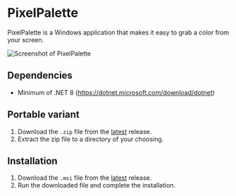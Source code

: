 # PixelPalette

PixelPalette is a Windows application that makes it easy to grab a color from your screen.

![Screenshot of PixelPalette](/screenshot.png?raw=true)

## Dependencies

- Minimum of .NET 8 (https://dotnet.microsoft.com/download/dotnet)

## Portable variant

1. Download the `.zip` file from the [latest](https://github.com/simshaun/PixelPalette/releases/latest) release.
2. Extract the zip file to a directory of your choosing.

## Installation

1. Download the `.msi` file from the [latest](https://github.com/simshaun/PixelPalette/releases/latest) release.
2. Run the downloaded file and complete the installation.